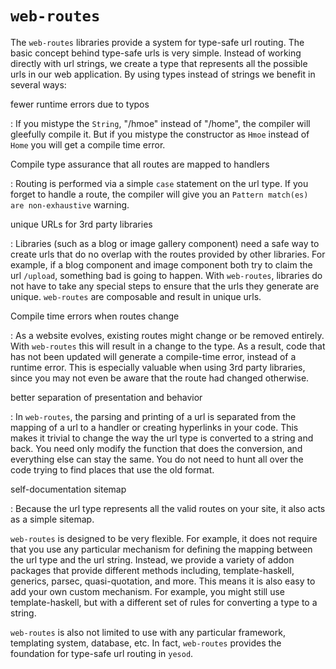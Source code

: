
`web-routes`
============

The `web-routes` libraries provide a system for type-safe url routing. The basic concept behind type-safe urls is very simple. Instead of working directly with url strings, we create a type that represents all the possible urls in our web application. By using types instead of strings we benefit in several ways:


fewer runtime errors due to typos

:    If you mistype the `String`, "/hmoe" instead of "/home", the compiler will gleefully compile it. But if you mistype the constructor as `Hmoe` instead of `Home` you will get a compile time error.

Compile type assurance that all routes are mapped to handlers

:    Routing is performed via a simple `case` statement on the url type. If you forget to handle a route, the compiler will give you an `Pattern match(es) are non-exhaustive` warning.

unique URLs for 3rd party libraries

:    Libraries (such as a blog or image gallery component) need a safe way to create urls that do no overlap with the routes provided by other libraries. For example, if a blog component and image component both try to claim the url `/upload`, something bad is going to happen. With `web-routes`, libraries do not have to take any special steps to ensure that the urls they generate are unique. `web-routes` are composable and result in unique urls.

Compile time errors when routes change

:    As a website evolves, existing routes might change or be removed entirely. With `web-routes` this will result in a change to the type. As a result, code that has not been updated will generate a compile-time error, instead of a runtime error. This is especially valuable when using 3rd party libraries, since you may not even be aware that the route had changed otherwise.

better separation of presentation and behavior

:    In `web-routes`, the parsing and printing of a url is separated from the mapping of a url to a handler or creating hyperlinks in your code. This makes it trivial to change the way the url type is converted to a string and back. You need only modify the function that does the conversion, and everything else can stay the same. You do not need to hunt all over the code trying to find places that use the old format.

self-documentation sitemap

:    Because the url type represents all the valid routes on your site, it also acts as a simple sitemap.


`web-routes` is designed to be very flexible. For example, it does not require that you use any particular mechanism for defining the mapping between the url type and the url string. Instead, we provide a variety of addon packages that provide different methods including, template-haskell, generics, parsec, quasi-quotation, and more. This means it is also easy to add your own custom mechanism. For example, you might still use template-haskell, but with a different set of rules for converting a type to a string.

`web-routes` is also not limited to use with any particular framework, templating system, database, etc. In fact, `web-routes` provides the foundation for type-safe url routing in `yesod`.

